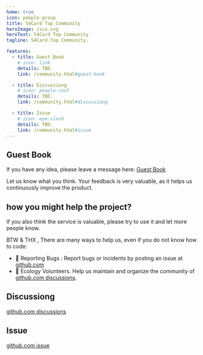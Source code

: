 ```yaml
---
home: true
icon: people-group
title: 54Card Top Community
heroImage: /ico.svg
heroText: 54Card Top Community
tagline: 54Card.Top Community. 

features:
  - title: Guest Book
    # icon: link
    details: TBD. 
    link: /community.html#guest-book

  - title: Discussiong
    # icon: people-roof
    details: TBD.
    link: /community.html#discussiong

  - title: Issue
    # icon: eye-slash
    details: TBD. 
    link: /community.html#issue
---
```


## Guest Book
If you have any idea, please leave a message here: [Guest Book](https://github.com/54Card-Top/54CardTopWeb/discussions/1)

Let us know what you think. Your feedback is very valuable, as it helps us continuously improve the product. 

## how you might help the project?
If you also think the service is valuable, please try to use it and let more people know.   

BTW & THX , There are many ways to help us, even if you do not know how to code:  
- 🐛 Reporting Bugs : Report bugs or incidents by posting an issue at [github.com](https://github.com/54Card-Top/54CardTopWeb/issues)   
- 📆 Ecology Volunteers. Help us maintain and organize the community of [github.com discussions](https://github.com/54Card-Top/54CardTopWeb/discussions).


## Discussiong
[github.com discussions](https://github.com/54Card-Top/54CardTopWeb/discussions)
## Issue
[github.com issue](https://github.com/54Card-Top/54CardTopWeb/issues)
 
